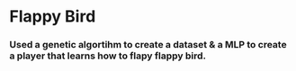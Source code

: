 # Flappy Bird 

### Used a genetic algortihm to create a dataset & a MLP to create a player that learns how to flapy flappy bird.
